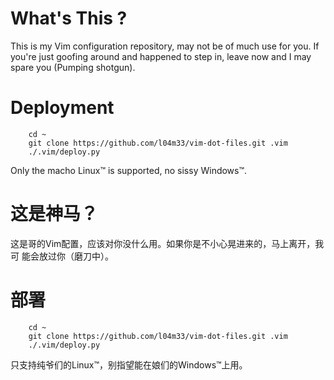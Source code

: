 What's This ?
=============

This is my Vim configuration repository, may not be of much use for you.
If you're just goofing around and happened to step in, leave now and I
may spare you (Pumping shotgun).

Deployment
==========

```Shell
    cd ~
    git clone https://github.com/l04m33/vim-dot-files.git .vim
    ./.vim/deploy.py
```

Only the macho Linux™ is supported, no sissy Windows™.

这是神马？
==========

这是哥的Vim配置，应该对你没什么用。如果你是不小心晃进来的，马上离开，我可
能会放过你（磨刀中）。

部署
====

```Shell
    cd ~
    git clone https://github.com/l04m33/vim-dot-files.git .vim
    ./.vim/deploy.py
```

只支持纯爷们的Linux™，别指望能在娘们的Windows™上用。
